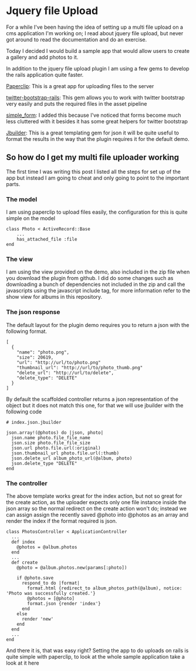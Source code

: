 # Jquery file Upload

For a while I've been having the idea of setting up a multi file upload on a cms application I'm working on; I read about jquery file upload, but never got around to read the documentation and do an exercise. 

Today I decided I would build a sample app that would allow users to create a gallery and add photos to it.

In addition to the jquery file upload plugin I am using a few gems to develop the rails application quite faster.

[Paperclip](https://github.com/thoughtbot/paperclip): This is a great app for uploading files to the server 

[twitter-bootstrap-rails](https://github.com/seyhunak/twitter-bootstrap-rails): This gem allows you to work with twitter bootstrap very easily and puts the required files in the asset pipeline

[simple_form](https://github.com/plataformatec/simple_form): I added this because I've noticed that forms become much less cluttered with it besides it has some great helpers for twitter bootstrap

[Jbuilder](https://github.com/rails/jbuilder): This is a great templating gem for json it will be quite useful to format the results in the way that the plugin requires it for the default demo.

## So how do I get my multi file uploader working

The first time I was writing this post I listed all the steps for set up of the app but instead I am going to cheat and only going to point to the important parts. 

### The model

I am using paperclip to upload files easily, the configuration for this is quite simple on the model

    class Photo < ActiveRecord::Base
    	...
    	has_attached_file :file
    end

### The view

I am using the view provided on the demo, also included in the zip file when you download the plugin from github. I did do some changes such as downloading a bunch of dependencies not included in the zip and call the javascripts using the javascript include tag, for more information refer to the show view for albums in this repository.

### The json response

The default layout for the plugin demo requires you to return a json with the following format.

    [
      {
        "name": "photo.png",
        "size": 20619,
        "url": "http://url/to/photo.png"
        "thumbnail_url": "http://url/to/photo_thumb.png"
        "delete_url": "http://url/to/delete",
        "delete_type": "DELETE"
      }
    ]


By default the scaffolded controller returns a json representation of the object but it does not match this one, for that we will use jbuilder with the following code

    # index.json.jbuilder

    json.array!(@photos) do |json, photo|
      json.name photo.file_file_name
      json.size photo.file_file_size
      json.url photo.file.url(:original)
      json.thumbnail_url photo.file.url(:thumb)
      json.delete_url album_photo_url(@album, photo)
      json.delete_type "DELETE"
    end

### The controller

The above template works great for the index action, but not so great for the create action, as the uploader expects only one file instance inside the json array so the normal redirect on the create action won't do; instead we can assign assign the recently saved @photo into @photos as an array and render the index if the format required is json. 

    class PhotosController < ApplicationController
      ...
      def index
      	@photos = @album.photos
      end
      ...
      def create
        @photo = @album.photos.new(params[:photo])

        if @photo.save
          respond_to do |format|
            format.html {redirect_to album_photos_path(@album), notice: 'Photo was successfully created.'}
            @photos = [@photo]
            format.json {render 'index'}
          end
        else
          render 'new'
        end
      end
      ...
    end

And there it is, that was easy right? Setting the app to do uploads on rails is quite simple with paperclip, to look at the whole sample application take a look at it here
